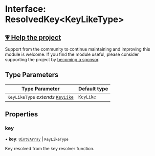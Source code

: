 # Interface: ResolvedKey\<KeyLikeType\>

## [💗 Help the project](https://github.com/sponsors/panva)

Support from the community to continue maintaining and improving this module is welcome. If you find the module useful, please consider supporting the project by [becoming a sponsor](https://github.com/sponsors/panva).

## Type Parameters

| Type Parameter | Default type |
| ------ | ------ |
| `KeyLikeType` *extends* [`KeyLike`](../type-aliases/KeyLike.md) | [`KeyLike`](../type-aliases/KeyLike.md) |

## Properties

### key

• **key**: [`Uint8Array`](https://developer.mozilla.org/docs/Web/JavaScript/Reference/Global_Objects/Uint8Array) \| `KeyLikeType`

Key resolved from the key resolver function.
